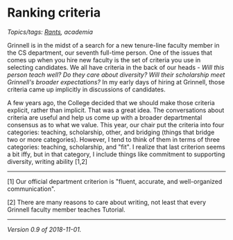 Ranking criteria
================

*Topics/tags: [Rants](index-rants), academia*

Grinnell is in the midst of a search for a new tenure-line faculty member
in the CS department, our seventh full-time person.  One of the issues
that comes up when you hire new faculty is the set of criteria you use
in selecting candidates.  We all have criteria in the back of our heads -
_Will this person teach well? Do they care about diversity? Will their
scholarship meet Grinnell's broader expectations?_  In my early days of
hiring at Grinnell, those criteria came up implicitly in discussions
of candidates.

A few years ago, the College decided that we should make those criteria
explicit, rather than implicit.  That was a great idea.  The conversations
about criteria are useful and help us come up with a broader departmental
consensus as to what we value.  This year, our chair put the criteria into
four categories: teaching, scholarship, other, and bridging (things that
bridge two or more categories).  However, I tend to think of them in terms
of three categories: teaching, scholarship, and "fit".  I realize that
last criterion seems a bit iffy, but in that category, I include things
like commitment to supporting diversity, writing ability [1,2]

---

[1] Our official department criterion is "fluent, accurate, and
well-organized communication".

[2] There are many reasons to care about writing, not least that every
Grinnell faculty member teaches Tutorial.

---

*Version 0.9 of 2018-11-01.*
